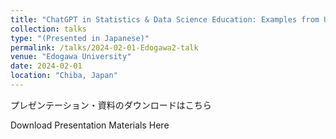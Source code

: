 ```yaml
---
title: "ChatGPT in Statistics & Data Science Education: Examples from US Universities"
collection: talks
type: "(Presented in Japanese)"
permalink: /talks/2024-02-01-Edogawa2-talk
venue: "Edogawa University"
date: 2024-02-01
location: "Chiba, Japan"
---
```

プレゼンテーション・資料のダウンロードはこちら

Download Presentation Materials Here

